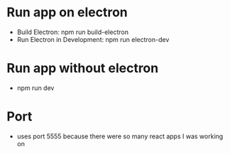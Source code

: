 # Run app on electron
- Build Electron: npm run build-electron
- Run Electron in Development: npm run electron-dev

# Run app without electron
- npm run dev

# Port
- uses port 5555 because there were so many react apps I was working on